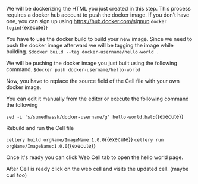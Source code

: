We will be dockerizing the HTML you just created in this step.
This process requires a docker hub account to push the docker image.
If you don’t have one, you can sign up using https://hub.docker.com/signup
`docker login`{{execute}}

You have to use the docker build to build your new image.
Since we need to push the docker image afterward we will be tagging the image while building.
`$docker build --tag docker-username/hello-world .`

We will be pushing the docker image you just built using the following command.
`$docker push docker-username/hello-world`

Now, you have to replace the source field of the Cell file with your own docker image.

You can edit it manually from the editor or execute the following command the following

`sed -i 's/sumedhassk/docker-username/g' hello-world.bal;`{{execute}}

Rebuild and run the Cell file

`cellery build orgName/ImageName:1.0.0`{{execute}}
`cellery run orgName/ImageName:1.0.0`{{execute}}

Once it's ready you can click Web Cell tab to open the hello world page.

After Cell is ready click on the web cell and visits the updated cell. (maybe curl too)
